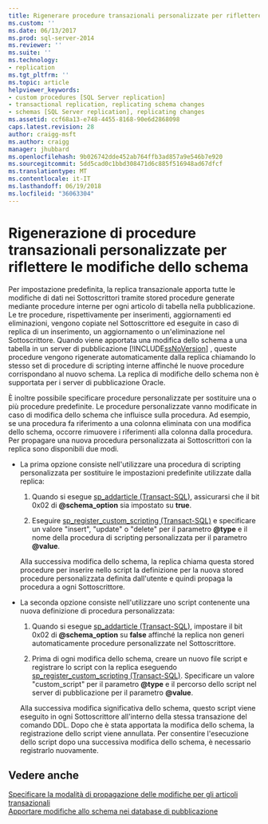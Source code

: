 ```yaml
---
title: Rigenerare procedure transazionali personalizzate per riflettere le modifiche dello schema | Microsoft Docs
ms.custom: ''
ms.date: 06/13/2017
ms.prod: sql-server-2014
ms.reviewer: ''
ms.suite: ''
ms.technology:
- replication
ms.tgt_pltfrm: ''
ms.topic: article
helpviewer_keywords:
- custom procedures [SQL Server replication]
- transactional replication, replicating schema changes
- schemas [SQL Server replication], replicating changes
ms.assetid: ccf68a13-e748-4455-8168-90e6d2868098
caps.latest.revision: 28
author: craigg-msft
ms.author: craigg
manager: jhubbard
ms.openlocfilehash: 9b026742dde452ab764ffb3ad857a9e546b7e920
ms.sourcegitcommit: 5dd5cad0c1bbd308471d6c885f516948ad67dfcf
ms.translationtype: MT
ms.contentlocale: it-IT
ms.lasthandoff: 06/19/2018
ms.locfileid: "36063304"
---
```

# <a name="regenerate-custom-transactional-procedures-to-reflect-schema-changes"></a>Rigenerazione di procedure transazionali personalizzate per riflettere le modifiche dello schema
  Per impostazione predefinita, la replica transazionale apporta tutte le modifiche di dati nei Sottoscrittori tramite stored procedure generate mediante procedure interne per ogni articolo di tabella nella pubblicazione. Le tre procedure, rispettivamente per inserimenti, aggiornamenti ed eliminazioni, vengono copiate nel Sottoscrittore ed eseguite in caso di replica di un inserimento, un aggiornamento o un'eliminazione nel Sottoscrittore. Quando viene apportata una modifica dello schema a una tabella in un server di pubblicazione [!INCLUDE[ssNoVersion](../../../includes/ssnoversion-md.md)] , queste procedure vengono rigenerate automaticamente dalla replica chiamando lo stesso set di procedure di scripting interne affinché le nuove procedure corrispondano al nuovo schema. La replica di modifiche dello schema non è supportata per i server di pubblicazione Oracle.  
  
 È inoltre possibile specificare procedure personalizzate per sostituire una o più procedure predefinite. Le procedure personalizzate vanno modificate in caso di modifica dello schema che influisce sulla procedura. Ad esempio, se una procedura fa riferimento a una colonna eliminata con una modifica dello schema, occorre rimuovere i riferimenti alla colonna dalla procedura. Per propagare una nuova procedura personalizzata ai Sottoscrittori con la replica sono disponibili due modi.  
  
-   La prima opzione consiste nell'utilizzare una procedura di scripting personalizzata per sostituire le impostazioni predefinite utilizzate dalla replica:  
  
    1.  Quando si esegue [sp_addarticle &#40;Transact-SQL&#41;](/sql/relational-databases/system-stored-procedures/sp-addarticle-transact-sql), assicurarsi che il bit 0x02 di **@schema_option** sia impostato su **true**.  
  
    2.  Eseguire [sp_register_custom_scripting &#40;Transact-SQL&#41;](/sql/relational-databases/system-stored-procedures/sp-register-custom-scripting-transact-sql) e specificare un valore "insert", "update" o "delete" per il parametro **@type** e il nome della procedura di scripting personalizzata per il parametro **@value**.  
  
     Alla successiva modifica dello schema, la replica chiama questa stored procedure per inserire nello script la definizione per la nuova stored procedure personalizzata definita dall'utente e quindi propaga la procedura a ogni Sottoscrittore.  
  
-   La seconda opzione consiste nell'utilizzare uno script contenente una nuova definizione di procedura personalizzata:  
  
    1.  Quando si esegue [sp_addarticle &#40;Transact-SQL&#41;](/sql/relational-databases/system-stored-procedures/sp-addarticle-transact-sql), impostare il bit 0x02 di **@schema_option** su **false** affinché la replica non generi automaticamente procedure personalizzate nel Sottoscrittore.  
  
    2.  Prima di ogni modifica dello schema, creare un nuovo file script e registrare lo script con la replica eseguendo [sp_register_custom_scripting &#40;Transact-SQL&#41;](/sql/relational-databases/system-stored-procedures/sp-register-custom-scripting-transact-sql). Specificare un valore "custom_script" per il parametro **@type** e il percorso dello script nel server di pubblicazione per il parametro **@value**.  
  
     Alla successiva modifica significativa dello schema, questo script viene eseguito in ogni Sottoscrittore all'interno della stessa transazione del comando DDL. Dopo che è stata apportata la modifica dello schema, la registrazione dello script viene annullata. Per consentire l'esecuzione dello script dopo una successiva modifica dello schema, è necessario registrarlo nuovamente.  
  
## <a name="see-also"></a>Vedere anche  
 [Specificare la modalità di propagazione delle modifiche per gli articoli transazionali](transactional-articles-specify-how-changes-are-propagated.md)   
 [Apportare modifiche allo schema nei database di pubblicazione](../publish/make-schema-changes-on-publication-databases.md)  
  
  
